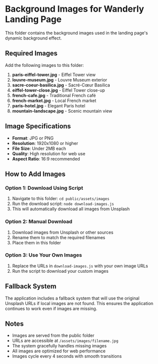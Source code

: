 # Background Images for Wanderly Landing Page

This folder contains the background images used in the landing page's dynamic background effect.

## Required Images

Add the following images to this folder:

1. **paris-eiffel-tower.jpg** - Eiffel Tower view
2. **louvre-museum.jpg** - Louvre Museum exterior
3. **sacre-coeur-basilica.jpg** - Sacré-Cœur Basilica
4. **eiffel-tower-close.jpg** - Eiffel Tower close-up
5. **french-cafe.jpg** - Traditional French café
6. **french-market.jpg** - Local French market
7. **paris-hotel.jpg** - Elegant Paris hotel
8. **mountain-landscape.jpg** - Scenic mountain view

## Image Specifications

- **Format**: JPG or PNG
- **Resolution**: 1920x1080 or higher
- **File Size**: Under 2MB each
- **Quality**: High resolution for web use
- **Aspect Ratio**: 16:9 recommended

## How to Add Images

### Option 1: Download Using Script
1. Navigate to this folder: `cd public/assets/images`
2. Run the download script: `node download-images.js`
3. This will automatically download all images from Unsplash

### Option 2: Manual Download
1. Download images from Unsplash or other sources
2. Rename them to match the required filenames
3. Place them in this folder

### Option 3: Use Your Own Images
1. Replace the URLs in `download-images.js` with your own image URLs
2. Run the script to download your custom images

## Fallback System

The application includes a fallback system that will use the original Unsplash URLs if local images are not found. This ensures the application continues to work even if images are missing.

## Notes

- Images are served from the public folder
- URLs are accessible at `/assets/images/filename.jpg`
- The system gracefully handles missing images
- All images are optimized for web performance
- Images cycle every 4 seconds with smooth transitions
